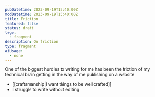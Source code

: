 ```yaml
---
pubDatetime: 2023-09-19T15:40:00Z
modDatetime: 2023-09-19T15:40:00Z
title: Friction
featured: false
status: draft
tags:
  - fragment
description: On friction
type: fragment
aiUsage:
  - none
---
```


One of the biggest hurdles to writing for me has been the friction of my technical brain getting in the way of me publishing on a website

- [[craftsmanship|I want things to be well crafted]]
- I struggle to write without editing
